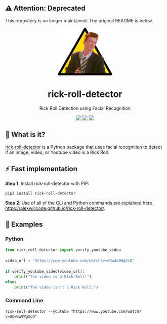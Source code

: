 ## ⚠️ Attention: Deprecated
This repository is no longer maintained. The original README is below.

<p align="center"><a href="https://github.com/alexwillcode/rick-roll-detector"><img src="logo/triangle/logo_triangle_256.png" height="150"/></a></p>

<h1 align="center">rick-roll-detector</h1>

<p align="center">Rick Roll Detection using Facial Recognition</p>

<p align="center">
    <img src="https://github.com/alexwillcode/rick-roll-detector/workflows/Deploy%20Docs/badge.svg"/>
    <img src="https://github.com/alexwillcode/rick-roll-detector/workflows/Upload%20Python%20Package/badge.svg"/>
    <img src="https://github.com/alexwillcode/rick-roll-detector/workflows/Python%20package/badge.svg"/>
</p>

## 💭 What is it?
[rick-roll-detector](https://alexwillcode.github.io/rick-roll-detector/) is a Python package that uses facial recognition to detect if an image, video, or Youtube video is a Rick Roll.

## ⚡️ Fast implementation
**Step 1**: Install rick-roll-detector with PIP:
```
pip3 install rick-roll-detector
```

**Step 2**: Use of all of the CLI and Python commands are explained here https://alexwillcode.github.io/rick-roll-detector/.

## 🎉 Examples

### Python
```python
from rick_roll_detector import verify_youtube_video

video_url = "https://www.youtube.com/watch?v=dQw4w9WgXcQ"

if verify_youtube_video(video_url):
    print("The video is a Rick Roll!")
else:
    print("The video isn't a Rick Roll.")
```

### Command Line
```
rick-roll-detector --youtube "https://www.youtube.com/watch?v=dQw4w9WgXcQ"
```
